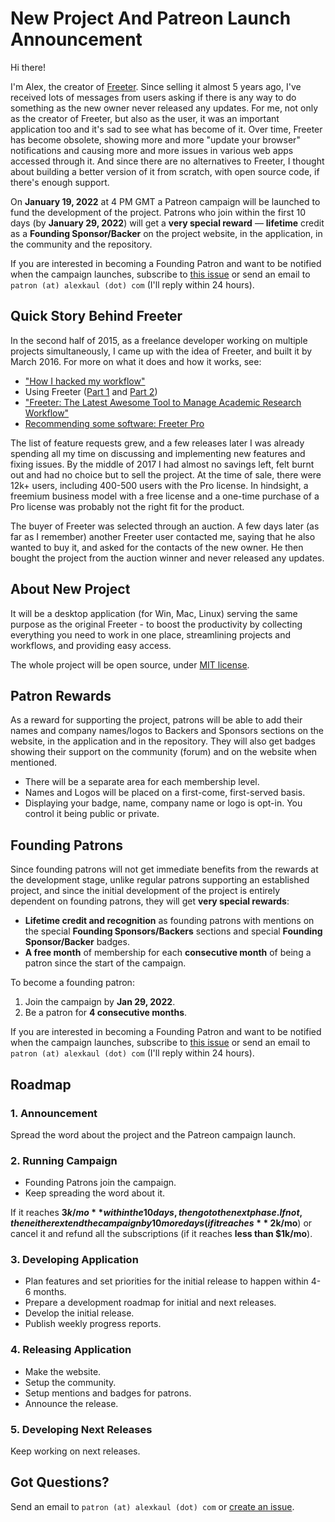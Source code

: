 # New Project And Patreon Launch Announcement

Hi there!

I'm Alex, the creator of [Freeter](https://freeter.io/). Since selling it almost 5 years ago, I've received lots of messages from users asking if there is any way to do something as the new owner never released any updates. For me, not only as the creator of Freeter, but also as the user, it was an important application too and it's sad to see what has become of it. Over time, Freeter has become obsolete, showing more and more "update your browser" notifications and causing more and more issues in various web apps accessed through it. And since there are no alternatives to Freeter, I thought about building a better version of it from scratch, with open source code, if there's enough support.

On **January 19, 2022** at 4 PM GMT a Patreon campaign will be launched to fund the development of the project. Patrons who join within the first 10 days (by **January 29, 2022**) will get a **very special reward** — **lifetime** credit as a **Founding Sponsor/Backer** on the project website, in the application, in the community and the repository.

If you are interested in becoming a Founding Patron and want to be notified when the campaign launches, subscribe to [this issue](https://github.com/alexk111/new-project/issues/1) or send an email to `patron (at) alexkaul (dot) com` (I'll reply within 24 hours).

## Quick Story Behind Freeter

In the second half of 2015, as a freelance developer working on multiple projects simultaneously, I came up with the idea of Freeter, and built it by March 2016. For more on what it does and how it works, see:
- ["How I hacked my workflow"](https://medium.com/hackernoon/how-i-hacked-my-workflow-45e328ad8d9b)
- Using Freeter ([Part 1](https://www.youtube.com/watch?v=bPxg0HzQNTk) and [Part 2](https://www.youtube.com/watch?v=bPxg0HzQNTk))
- ["Freeter: The Latest Awesome Tool to Manage Academic Research Workflow"](https://medium.com/@faridalias/freeter-the-latest-awesome-tool-to-manage-academic-research-workflow-cc2d1c9195e3)
- [Recommending some software: Freeter Pro](https://hollylisle.com/recommending-some-software-fleeter-pro/)

The list of feature requests grew, and a few releases later I was already spending all my time on discussing and implementing new features and fixing issues. By the middle of 2017 I had almost no savings left, felt burnt out and had no choice but to sell the project. At the time of sale, there were 12k+ users, including 400-500 users with the Pro license. In hindsight, a freemium business model with a free license and a one-time purchase of a Pro license was probably not the right fit for the product.

The buyer of Freeter was selected through an auction. A few days later (as far as I remember) another Freeter user contacted me, saying that he also wanted to buy it, and asked for the contacts of the new owner. He then bought the project from the auction winner and never released any updates.

## About New Project

It will be a desktop application (for Win, Mac, Linux) serving the same purpose as the original Freeter - to boost the productivity by collecting everything you need to work in one place, streamlining projects and workflows, and providing easy access.

The whole project will be open source, under [MIT license](https://choosealicense.com/licenses/mit/).

## Patron Rewards

As a reward for supporting the project, patrons will be able to add their names and company names/logos to Backers and Sponsors sections on the website, in the application and in the repository. They will also get badges showing their support on the community (forum) and on the website when mentioned.

* There will be a separate area for each membership level.
* Names and Logos will be placed on a first-come, first-served basis.
* Displaying your badge, name, company name or logo is opt-in. You control it being public or private.

## Founding Patrons

Since founding patrons will not get immediate benefits from the rewards at the development stage, unlike regular patrons supporting an established project, and since the initial development of the project is entirely dependent on founding patrons, they will get **very special rewards**:
 - **Lifetime credit and recognition** as founding patrons with mentions on the special **Founding Sponsors/Backers** sections and special **Founding Sponsor/Backer** badges.
 - **A free month** of membership for each **consecutive month** of being a patron since the start of the campaign.

To become a founding patron:
  1. Join the campaign by **Jan 29, 2022**.
  2. Be a patron for **4 consecutive months**.

If you are interested in becoming a Founding Patron and want to be notified when the campaign launches, subscribe to [this issue](https://github.com/alexk111/new-project/issues/1) or send an email to `patron (at) alexkaul (dot) com` (I'll reply within 24 hours).

## Roadmap

### 1. Announcement

Spread the word about the project and the Patreon campaign launch.

### 2. Running Campaign

- Founding Patrons join the campaign.
- Keep spreading the word about it.

If it reaches **$3k/mo** within the 10 days, then go to the next phase. If not, then either extend the campaign by 10 more days (if it reaches **~$2k/mo**) or cancel it and refund all the subscriptions (if it reaches **less than $1k/mo**).

### 3. Developing Application

- Plan features and set priorities for the initial release to happen within 4-6 months.
- Prepare a development roadmap for initial and next releases.
- Develop the initial release.
- Publish weekly progress reports.

### 4. Releasing Application

- Make the website.
- Setup the community.
- Setup mentions and badges for patrons.
- Announce the release.

### 5. Developing Next Releases

Keep working on next releases.

## Got Questions?

Send an email to `patron (at) alexkaul (dot) com` or [create an issue](https://github.com/alexk111/new-project/issues/new).
